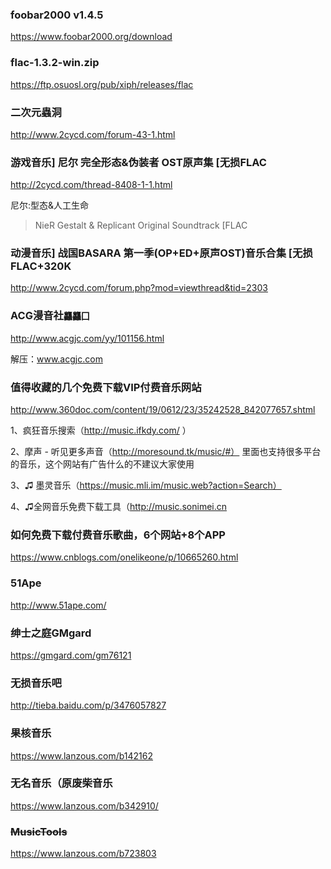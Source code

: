 ### foobar2000 v1.4.5
https://www.foobar2000.org/download

### flac-1.3.2-win.zip
https://ftp.osuosl.org/pub/xiph/releases/flac

### 二次元蟲洞
http://www.2cycd.com/forum-43-1.html

### 游戏音乐] 尼尔 完全形态&伪装者 OST原声集 [无损FLAC
http://2cycd.com/thread-8408-1-1.html

尼尔:型态&人工生命
>NieR Gestalt & Replicant Original Soundtrack [FLAC

### 动漫音乐] 战国BASARA 第一季(OP+ED+原声OST)音乐合集 [无损FLAC+320K
http://www.2cycd.com/forum.php?mod=viewthread&tid=2303

### ACG漫音社`龘龘囗`
http://www.acgjc.com/yy/101156.html

解压：www.acgjc.com

### 值得收藏的几个免费下载VIP付费音乐网站
http://www.360doc.com/content/19/0612/23/35242528_842077657.shtml

1、疯狂音乐搜索（http://music.ifkdy.com/ ）

2、摩声 - 听见更多声音（http://moresound.tk/music/#）
里面也支持很多平台的音乐，这个网站有广告什么的不建议大家使用

3、♫ 墨灵音乐（https://music.mli.im/music.web?action=Search）

4、♫全网音乐免费下载工具（http://music.sonimei.cn

### 如何免费下载付费音乐歌曲，6个网站+8个APP
https://www.cnblogs.com/onelikeone/p/10665260.html

### 51Ape
http://www.51ape.com/

### 绅士之庭GMgard
https://gmgard.com/gm76121

### 无损音乐吧
http://tieba.baidu.com/p/3476057827

### 果核音乐
https://www.lanzous.com/b142162

### 无名音乐（原废柴音乐
https://www.lanzous.com/b342910/

### ~~MusicTools~~
https://www.lanzous.com/b723803
